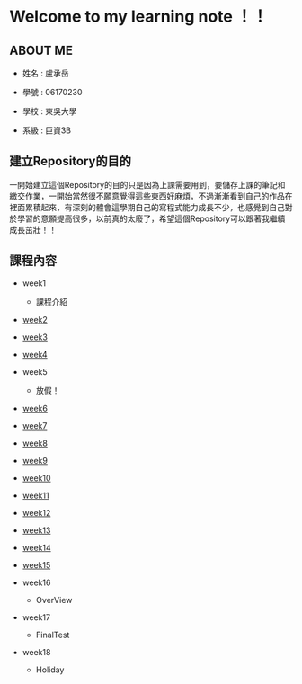 Welcome to my learning note ！！
===

ABOUT ME
---

* 姓名 : 盧承岳

* 學號 : 06170230

* 學校 : 東吳大學

* 系級 : 巨資3B


建立Repository的目的
---

一開始建立這個Repository的目的只是因為上課需要用到，要儲存上課的筆記和繳交作業，一開始當然很不願意覺得這些東西好麻煩，不過漸漸看到自己的作品在裡面累積起來，有深刻的體會這學期自己的寫程式能力成長不少，也感覺到自己對於學習的意願提高很多，以前真的太廢了，希望這個Repository可以跟著我繼續成長茁壯！！

課程內容
---

* week1
  * 課程介紹

* [week2](https://github.com/06170230/lulu/tree/master/HW1)

* [week3](https://github.com/06170230/lulu/tree/master/Stack%26Queue)

* [week4](https://github.com/06170230/lulu/blob/master/Quick_sort/my%20quicksort%20.ipynb)

* week5
  * 放假！

* [week6](https://github.com/06170230/lulu/tree/master/HW2)

* [week7](https://github.com/06170230/lulu/tree/master/HW2)

* [week8](https://github.com/06170230/lulu/blob/master/%E6%AF%8F%E5%80%8B%E7%A6%AE%E6%8B%9C%E7%9A%84%E8%AA%B2%E7%A8%8B%E5%85%A7%E5%AE%B9/week8.md)

* [week9](https://github.com/06170230/lulu/tree/master/HW3)

* [week10](https://github.com/06170230/lulu/tree/master/RedBlackTree)

* [week11](https://github.com/06170230/lulu/tree/master/HW4)

* [week12](https://github.com/06170230/lulu/tree/master/HW5)

* [week13](https://github.com/06170230/lulu/tree/master/HW5)

* [week14](https://github.com/06170230/lulu/tree/master/Shortest%20Path)

* [week15](https://github.com/06170230/lulu/tree/master/Shortest%20Path)

* week16 
  * OverView
  
* week17
  * FinalTest
  
* week18
  * Holiday
